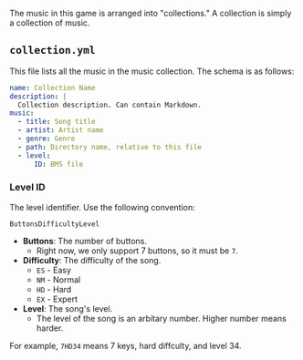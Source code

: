 
The music in this game is arranged into "collections."
A collection is simply a collection of music.



`collection.yml`
----------------
This file lists all the music in the music collection.  The schema is as follows:

```yaml
name: Collection Name
description: |
  Collection description. Can contain Markdown.
music:
  - title: Song title
  - artist: Artist name
  - genre: Genre
  - path: Directory name, relative to this file
  - level:
      ID: BMS file
```

### Level ID

The level identifier. Use the following convention:

```
ButtonsDifficultyLevel
```


  * __Buttons__: The number of buttons.
      * Right now, we only support 7 buttons, so it must be `7`.
  * __Difficulty__: The difficulty of the song.
      * `ES` - Easy
      * `NM` - Normal
      * `HD` - Hard
      * `EX` - Expert
  * __Level__: The song's level.
      * The level of the song is an arbitary number.
        Higher number means harder.


For example, `7HD34` means 7 keys, hard diffculty, and level 34.










